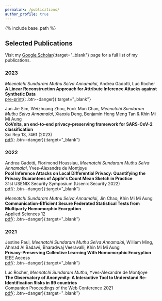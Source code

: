 ```yaml
---
permalink: /publications/
author_profile: true
---
```


{% include base_path %}

## Selected Publications

Visit my [Google Scholar](https://scholar.google.com/citations?user=zYVEyL4AAAAJ&hl=en){:target="_blank"} page for a full list of my publications.

### 2023

*Meenatchi Sundaram Muthu Selva Annamalai*, Andrea Gadotti, Luc Rocher  
**A Linear Reconstruction Approach for Attribute Inference Attacks against Synthetic Data**  
[pre-print](https://arxiv.org/abs/2301.10053){: .btn--danger}{:target="_blank"}  

Jun Jie Sim, Weizhuang Zhou, Fook Mun Chan, *Meenatchi Sundaram Muthu Selva Annamalai*, Xiaoxia Deng, Benjamin Hong Meng Tan & Khin Mi Mi Aung  
**CoVnita, an end-to-end privacy-preserving framework for SARS-CoV-2 classification**  
Sci Rep 13, 7461 (2023)  
[pdf](https://www.nature.com/articles/s41598-023-34535-8){: .btn--danger}{:target="_blank"}  

### 2022

Andrea Gadotti, Florimond Houssiau, *Meenatchi Sundaram Muthu Selva Annamalai*, Yves-Alexandre de Montjoye  
**Pool Inference Attacks on Local Differential Privacy: Quantifying the Privacy Guarantees of Apple's Count Mean Sketch in Practice**  
31st USENIX Security Symposium (Usenix Security 2022)  
[pdf](https://www.usenix.org/system/files/sec22-gadotti_1.pdf){: .btn--danger}{:target="_blank"}  

*Meenatchi Sundaram Muthu Selva Annamalai*, Jin Chao, Khin Mi Mi Aung  
**Communication-Efficient Secure Federated Statistical Tests from Multiparty Homomorphic Encryption**  
Applied Sciences 12  
[pdf](https://www.mdpi.com/2076-3417/12/22/11462/pdf){: .btn--danger}{:target="_blank"}

### 2021

Jestine Paul, *Meenatchi Sundaram Muthu Selva Annamalai*, William Ming, Ahmad Al Badawi, Bharadwaj Veeravalli, Khin Mi Mi Aung  
**Privacy-Preserving Collective Learning With Homomorphic Encryption**  
IEEE Access  
[pdf](https://ieeexplore.ieee.org/stamp/stamp.jsp?arnumber=9543673){: .btn--danger}{:target="_blank"}  

Luc Rocher, *Meenatchi Sundaram Muthu*, Yves-Alexandre de Montjoye  
**The Observatory of Anonymity: A Interactive Tool to Understand Re-Identification Risks in 89 countries**  
Companion Proceedings of the Web Conference 2021  
[pdf](https://spiral.imperial.ac.uk/bitstream/10044/1/89328/2/www-observatory-final.pdf){: .btn--danger}{:target="_blank"}  